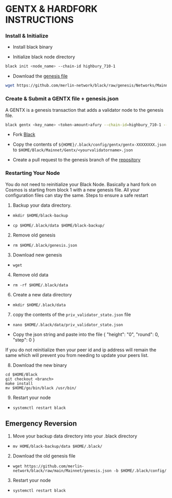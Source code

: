 # GENTX & HARDFORK INSTRUCTIONS

### Install & Initialize

-   Install black binary

-   Initialize black node directory

```bash
black init <node_name> --chain-id highbury_710-1
```

-   Download the [genesis file](https://github.com/merlin-network/black/raw/genesis/Networks/Mainnet/genesis.json)

```bash
wget https://github.com/merlin-network/black/raw/genesis/Networks/Mainnet/genesis.json -b $HOME/.black/config
```

### Create & Submit a GENTX file + genesis.json

A GENTX is a genesis transaction that adds a validator node to the genesis file.

```bash
black gentx <key_name> <token-amount>afury --chain-id=highbury_710-1 --moniker=<your_moniker> --commission-max-change-rate=0.01 --commission-max-rate=0.10 --commission-rate=0.05 --details="<details here>" --security-contact="<email>" --website="<website>"
```

-   Fork [Black](https://github.com/merlin-network/black)

-   Copy the contents of `${HOME}/.black/config/gentx/gentx-XXXXXXXX.json` to `$HOME/Black/Mainnet/Gentx/<yourvalidatorname>.json`

-   Create a pull request to the genesis branch of the [repository](https://github.com/merlin-network/black/Mainnet/gentx)

### Restarting Your Node

You do not need to reinitialize your Black Node. Basically a hard fork on Cosmos is starting from block 1 with a new genesis file. All your configuration files can stay the same. Steps to ensure a safe restart

1. Backup your data directory.

-   `mkdir $HOME/black-backup`

-   `cp $HOME/.black/data $HOME/black-backup/`

2. Remove old genesis

-   `rm $HOME/.black/genesis.json`

3. Download new genesis

-   `wget`

4. Remove old data

-   `rm -rf $HOME/.black/data`

6. Create a new data directory

-   `mkdir $HOME/.black/data`

7. copy the contents of the `priv_validator_state.json` file 

-   `nano $HOME/.black/data/priv_validator_state.json`

-   Copy the json string and paste into the file
 {
"height": "0",
 "round": 0,
 "step": 0
 }

If you do not reinitialize then your peer id and ip address will remain the same which will prevent you from needing to update your peers list.

8. Download the new binary

```
cd $HOME/Black
git checkout <branch>
make install
mv $HOME/go/bin/black /usr/bin/
```

9. Restart your node

-   `systemctl restart black`

## Emergency Reversion

1. Move your backup data directory into your .black directory

-   `mv HOME/black-backup/data $HOME/.black/`

2. Download the old genesis file

-   `wget https://github.com/merlin-network/black/raw/main/Mainnet/genesis.json -b $HOME/.black/config/`

3. Restart your node

-   `systemctl restart black`
